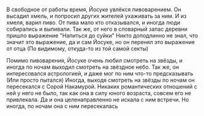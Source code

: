 В свободное от работы время, Йосуке увлёкся пивоварением. Он высадил хмель, и попросил других жителей ухаживать за ним. И из хмеля, варил пиво. 
От пива мало кто отказывался, и иногда люди собирались и выпивали. 
Так же, от него в словарный запас деревни пришло выражение "Напиться до суйки"
Никто доподлинно не знал, что значит это выражение, да и сам Йосуке, но он перенял это выражение от отца (По видимому, откуда-то из той самой секты)

Помимо пивоварения, Йосуке очень любил смотреть на звёзды, и иногда по ночам выходил смотреть на звёздное небо. Так же, он интересовался астрологией, и даже мог по ним что-то предсказывать (Или просто пытался)
Иногда, выходя смотреть на звёзды по ночам он пересекался с Сорой Накамурой.
Никаких романтических отношений с ней у него не было, так как она в силу юного возраста, совсем его не привлекала. Да и она целенаправленно не искала с ним встречи. Но иногда, по ночам она с ним пересекалась
